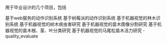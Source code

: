 用于毕业设计的几个项目，包括

基于web服务的动作识别系统
基于树莓派的动作识别系统
基于机器视觉的林木识别系统
基于机器视觉的树木病虫害研究
基于机器视觉的苗木图像分割研究
基于机器视觉的苗木根、茎、叶分类研究
基于机器视觉的马尾松苗木活力研究 - quality_evaluate
